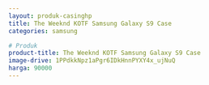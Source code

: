 ```yaml
---
layout: produk-casinghp
title: The Weeknd KOTF Samsung Galaxy S9 Case
categories: samsung

# Produk
product-title: The Weeknd KOTF Samsung Galaxy S9 Case
image-drive: 1PPdkkNpz1aPgr6IDkHnnPYXY4x_ujNuQ
harga: 90000
---
```

